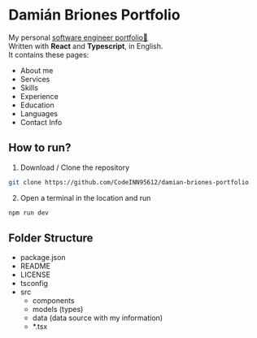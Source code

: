 # Damián Briones Portfolio

My personal [software engineer portfolio🔗]()  
Written with **React** and **Typescript**, in English.  
It contains these pages:

- About me
- Services
- Skills
- Experience
- Education
- Languages
- Contact Info

## How to run?

1. Download / Clone the repository

```bash
git clone https://github.com/CodeINN95612/damian-briones-portfolio
```

2. Open a terminal in the location and run

```bash
npm run dev
```

## Folder Structure

- package.json
- README
- LICENSE
- tsconfig
- src
  - components
  - models (types)
  - data (data source with my information)
  - \*.tsx
